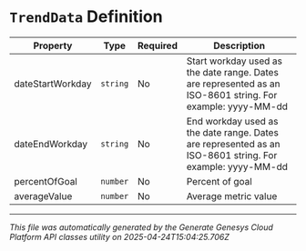 # `TrendData` Definition

| Property | Type | Required | Description |
|----------|------|----------|-------------|
| dateStartWorkday | `string` | No | Start workday used as the date range. Dates are represented as an ISO-8601 string. For example: yyyy-MM-dd |
| dateEndWorkday | `string` | No | End workday used as the date range. Dates are represented as an ISO-8601 string. For example: yyyy-MM-dd |
| percentOfGoal | `number` | No | Percent of goal |
| averageValue | `number` | No | Average metric value |

---

*This file was automatically generated by the Generate Genesys Cloud Platform API classes utility on 2025-04-24T15:04:25.706Z*